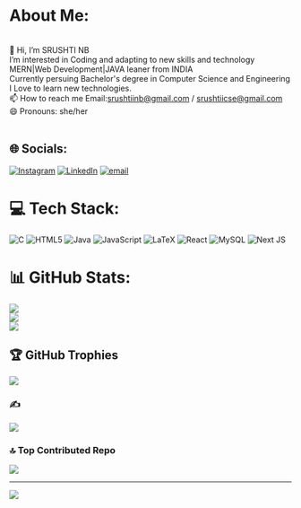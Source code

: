 # About Me:
<br>    👋 Hi, I’m SRUSHTI NB<br>    I’m interested in Coding and adapting to new skills and technology<br>    MERN|Web Development|JAVA leaner from INDIA<br>    Currently persuing Bachelor's degree in Computer Science and Engineering<br>    I Love to learn new technologies.<br>    📫 How to reach me Email:srushtiinb@gmail.com / srushtiicse@gmail.com<br>    😄 Pronouns: she/her<br><br>


## 🌐 Socials:
[![Instagram](https://img.shields.io/badge/Instagram-%23E4405F.svg?logo=Instagram&logoColor=white)](https://instagram.com/srushtii__._) [![LinkedIn](https://img.shields.io/badge/LinkedIn-%230077B5.svg?logo=linkedin&logoColor=white)](https://linkedin.com/in/srushtinb) [![email](https://img.shields.io/badge/Email-D14836?logo=gmail&logoColor=white)](mailto:srushtiicse@gmail.com) 

# 💻 Tech Stack:
![C](https://img.shields.io/badge/c-%2300599C.svg?style=for-the-badge&logo=c&logoColor=white) ![HTML5](https://img.shields.io/badge/html5-%23E34F26.svg?style=for-the-badge&logo=html5&logoColor=white) ![Java](https://img.shields.io/badge/java-%23ED8B00.svg?style=for-the-badge&logo=openjdk&logoColor=white) ![JavaScript](https://img.shields.io/badge/javascript-%23323330.svg?style=for-the-badge&logo=javascript&logoColor=%23F7DF1E) ![LaTeX](https://img.shields.io/badge/latex-%23008080.svg?style=for-the-badge&logo=latex&logoColor=white) ![React](https://img.shields.io/badge/react-%2320232a.svg?style=for-the-badge&logo=react&logoColor=%2361DAFB) ![MySQL](https://img.shields.io/badge/mysql-4479A1.svg?style=for-the-badge&logo=mysql&logoColor=white) ![Next JS](https://img.shields.io/badge/Next-black?style=for-the-badge&logo=next.js&logoColor=white)
# 📊 GitHub Stats:
![](https://github-readme-stats.vercel.app/api?username=srushtinb&theme=dark&hide_border=false&include_all_commits=true&count_private=false)<br/>
![](https://github-readme-streak-stats.herokuapp.com/?user=srushtinb&theme=dark&hide_border=false)<br/>
![](https://github-readme-stats.vercel.app/api/top-langs/?username=srushtinb&theme=dark&hide_border=false&include_all_commits=true&count_private=false&layout=compact)

## 🏆 GitHub Trophies
![](https://github-profile-trophy.vercel.app/?username=srushtinb&theme=radical&no-frame=false&no-bg=false&margin-w=4)

### ✍️ 
![](https://quotes-github-readme.vercel.app/api?type=horizontal&theme=radical)

### 🔝 Top Contributed Repo
![](https://github-contributor-stats.vercel.app/api?username=srushtinb&limit=5&theme=dark&combine_all_yearly_contributions=true)

---
[![](https://visitcount.itsvg.in/api?id=srushtinb&icon=0&color=0)](https://visitcount.itsvg.in)

<!-- Proudly created with GPRM ( https://gprm.itsvg.in ) -->
